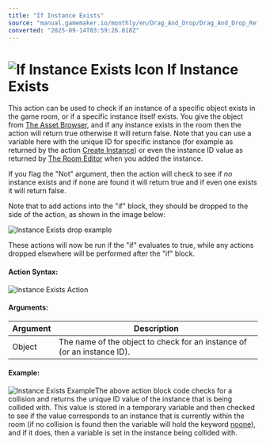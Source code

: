 ```yaml
---
title: "If Instance Exists"
source: "manual.gamemaker.io/monthly/en/Drag_And_Drop/Drag_And_Drop_Reference/Instance/If_Instance_Exists.htm"
converted: "2025-09-14T03:59:26.018Z"
---
```


# ![If Instance Exists Icon](../../../assets/Images/Scripting_Reference/Drag_And_Drop/Reference/Instance/i_Instance_Exists.png) If Instance Exists

This action can be used to check if an instance of a specific object exists in the game room, or if a specific instance itself exists. You give the object from [The Asset Browser](../../../Introduction/The_Asset_Browser.md), and if any instance exists in the room then the action will return true otherwise it will return false. Note that you can use a variable here with the unique ID for specific instance (for example as returned by the action [Create Instance](Create_Object_Instance.md)) or even the instance ID value as returned by [The Room Editor](../../../The_Asset_Editors/Rooms.md) when you added the instance.

If you flag the "Not" argument, then the action will check to see if _no_ instance exists and if none are found it will return true and if even one exists it will return false.

Note that to add actions into the "if" block, they should be dropped to the side of the action, as shown in the image below:

![Instance Exists drop example](../../../assets/Images/Scripting_Reference/Drag_And_Drop/Reference/Instance/a_Instance_Exists_Drop.png)

These actions will now be run if the "if" evaluates to true, while any actions dropped elsewhere will be performed after the "if" block.

#### Action Syntax:

![Instance Exists Action](../../../assets/Images/Scripting_Reference/Drag_And_Drop/Reference/Instance/a_Instance_Exists.png)

#### Arguments:

| Argument | Description |
| --- | --- |
| Object | The name of the object to check for an instance of (or an instance ID). |

#### Example:

![Instance Exists Example](../../../assets/Images/Scripting_Reference/Drag_And_Drop/Reference/Instance/e_Instance_Exists.png)The above action block code checks for a collision and returns the unique ID value of the instance that is being collided with. This value is stored in a temporary variable and then checked to see if the value corresponds to an instance that is currently within the room (if no collision is found then the variable will hold the keyword [noone](../../../GameMaker_Language/GML_Overview/Instance%20Keywords/noone.md)), and if it does, then a variable is set in the instance being collided with.